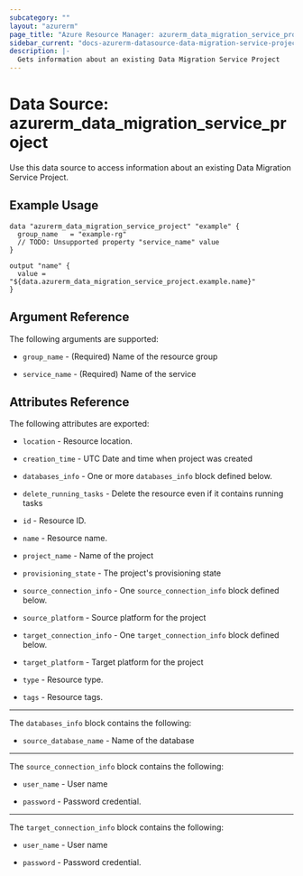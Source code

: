 ```yaml
---
subcategory: ""
layout: "azurerm"
page_title: "Azure Resource Manager: azurerm_data_migration_service_project"
sidebar_current: "docs-azurerm-datasource-data-migration-service-project"
description: |-
  Gets information about an existing Data Migration Service Project
---
```


# Data Source: azurerm_data_migration_service_project

Use this data source to access information about an existing Data Migration Service Project.


## Example Usage

```hcl
data "azurerm_data_migration_service_project" "example" {
  group_name   = "example-rg"
  // TODO: Unsupported property "service_name" value 
}

output "name" {
  value = "${data.azurerm_data_migration_service_project.example.name}"
}
```


## Argument Reference

The following arguments are supported:

* `group_name` - (Required) Name of the resource group

* `service_name` - (Required) Name of the service


## Attributes Reference

The following attributes are exported:

* `location` - Resource location.

* `creation_time` - UTC Date and time when project was created

* `databases_info` - One or more `databases_info` block defined below.

* `delete_running_tasks` - Delete the resource even if it contains running tasks

* `id` - Resource ID.

* `name` - Resource name.

* `project_name` - Name of the project

* `provisioning_state` - The project's provisioning state

* `source_connection_info` - One `source_connection_info` block defined below.

* `source_platform` - Source platform for the project

* `target_connection_info` - One `target_connection_info` block defined below.

* `target_platform` - Target platform for the project

* `type` - Resource type.

* `tags` - Resource tags.


---

The `databases_info` block contains the following:

* `source_database_name` - Name of the database

---

The `source_connection_info` block contains the following:

* `user_name` - User name

* `password` - Password credential.

---

The `target_connection_info` block contains the following:

* `user_name` - User name

* `password` - Password credential.
